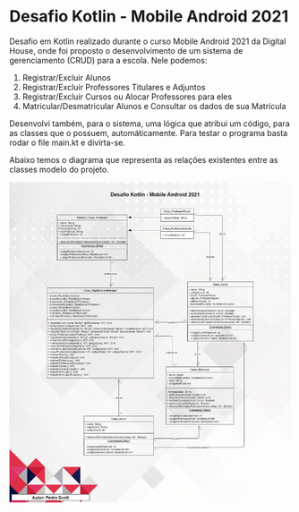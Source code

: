 # Desafio Kotlin - Mobile Android 2021

Desafio em Kotlin realizado durante o curso Mobile Android 2021 da Digital House, onde foi proposto o desenvolvimento de um sistema de gerenciamento (CRUD) para a escola. Nele podemos:
  
  1. Registrar/Excluir Alunos
  2. Registrar/Excluir Professores Titulares e Adjuntos
  3. Registrar/Excluir Cursos ou Alocar Professores para eles
  4. Matricular/Desmatricular Alunos e Consultar os dados de sua Matrícula

Desenvolvi também, para o sistema, uma lógica que atribui um código, para as classes que o possuem, automáticamente. Para testar o programa basta rodar o file main.kt e divirta-se.

Abaixo temos o diagrama que representa as relações existentes entre as classes modelo do projeto.

  ![alt text](https://github.com/pedro-scott/desafio-kotlin-DH-2021/blob/main/desafio-kotlin-uml.png)
